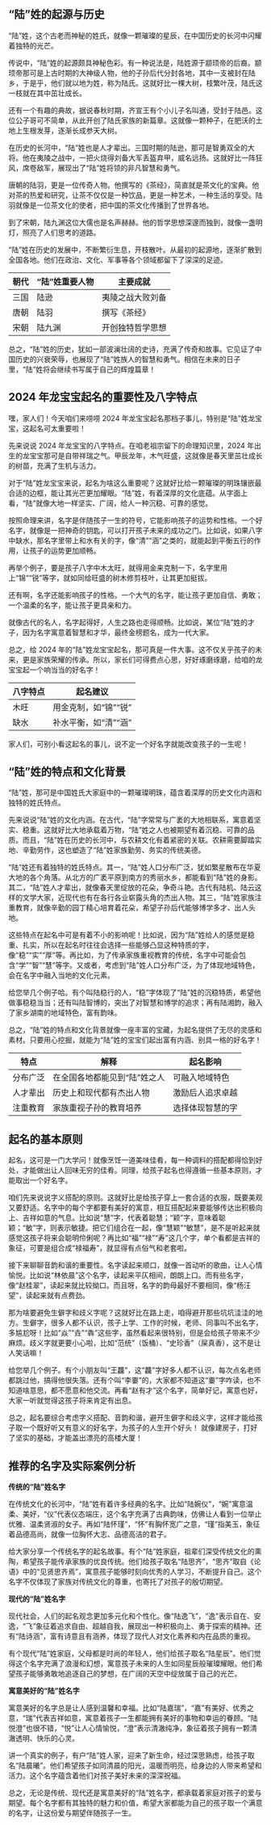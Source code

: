 ## “陆”姓的起源与历史

“陆”姓，这个古老而神秘的姓氏，就像一颗璀璨的星辰，在中国历史的长河中闪耀着独特的光芒。

传说中，“陆”姓的起源颇具神秘色彩。有一种说法是，陆姓源于颛顼帝的后裔。颛顼帝那可是上古时期的大神级人物，他的子孙后代分封各地，其中一支被封在陆乡，于是乎，他们就以地为姓，称为陆氏。这就好比一棵大树，枝繁叶茂，陆氏这一枝就在其中茁壮成长。

还有一个有趣的典故，据说春秋时期，齐宣王有个小儿子名叫通，受封于陆邑。这位公子哥可不简单，从此开创了陆氏家族的新篇章。这就像一颗种子，在肥沃的土地上生根发芽，逐渐长成参天大树。

在历史的长河中，“陆”姓也是人才辈出。三国时期的陆逊，那可是智勇双全的大将。他在夷陵之战中，一把火烧得刘备大军丢盔弃甲，威名远扬。这就好比一阵狂风，席卷敌军，展现出了“陆”姓将领的非凡智慧和勇气。

唐朝的陆羽，更是一位传奇人物。他撰写的《茶经》，简直就是茶文化的宝典。他对茶的热爱和研究，让茶不仅仅是一种饮品，更是一种艺术，一种生活的享受。陆羽就像是一位茶文化的使者，把中国的茶文化传播到了世界各地。

到了宋朝，陆九渊这位大儒也是名声赫赫。他的哲学思想深邃而独到，就像一盏明灯，照亮了人们思考的道路。

“陆”姓在历史的发展中，不断繁衍生息，开枝散叶。从最初的起源地，逐渐扩散到全国各地。他们在政治、文化、军事等各个领域都留下了深深的足迹。

|朝代|“陆”姓重要人物|主要成就|
|------|------|------|
|三国|陆逊|夷陵之战大败刘备|
|唐朝|陆羽|撰写《茶经》|
|宋朝|陆九渊|开创独特哲学思想|

总之，“陆”姓的历史，犹如一部波澜壮阔的史诗，充满了传奇和故事。它见证了中国历史的兴衰荣辱，也展现了“陆”姓族人的智慧和勇气。相信在未来的日子里，“陆”姓将会继续书写属于自己的辉煌篇章！ 
## 2024 年龙宝宝起名的重要性及八字特点

嘿，家人们！今天咱们来唠唠 2024 年龙宝宝起名那档子事儿，特别是“陆”姓龙宝宝，这起名可太重要啦！

先来说说 2024 年龙宝宝的八字特点。在咱老祖宗留下的命理知识里，2024 年出生的龙宝宝那可是自带祥瑞之气。甲辰龙年，木气旺盛，这就像是春天里茁壮成长的树苗，充满了生机与活力。

对于“陆”姓龙宝宝来说，起名为啥这么重要呢？这就好比给一颗璀璨的明珠镶嵌最合适的边框，能让其光芒更加耀眼。“陆”姓，有着深厚的文化底蕴。从字面上看，“陆”就像大地一样坚实、广阔，给人一种沉稳、可靠的感觉。

按照命理来讲，名字是伴随孩子一生的符号，它能影响孩子的运势和性格。一个好名字，就像是一把神奇的钥匙，可以打开孩子未来的成功之门。比如说，如果八字中缺水，那名字里带上和水有关的字，像“清”“涵”之类的，就能起到平衡五行的作用，让孩子的运势更加顺畅。

再举个例子，要是孩子八字中木太旺，就得用金来克制一下，名字里用上“锦”“锐”等字，就如同给旺盛的树木修剪枝叶，让其更加挺拔。

还有啊，名字还能影响孩子的性格。一个大气的名字，能让孩子更加自信、勇敢；一个温柔的名字，能让孩子更具亲和力。

就像古代的名人，名字起得好，人生之路也走得顺畅。比如说，某位“陆”姓的才子，因为名字寓意着智慧和才华，最终金榜题名，成为一代大家。

总之，给 2024 年的“陆”姓龙宝宝起名，那可真是一件大事。这不仅关乎孩子的未来，更是家族荣耀的传承。所以，家长们可得费点心思，好好琢磨琢磨，给咱的龙宝宝起一个响当当的好名字！

| 八字特点 | 起名建议 |
| --- | --- |
| 木旺 | 用金克制，如“锦”“锐” |
| 缺水 | 补水平衡，如“清”“涵” |

家人们，可别小看这起名的事儿，说不定一个好名字就能改变孩子的一生呢！ 
## “陆”姓的特点和文化背景

“陆”姓，那可是中国姓氏大家庭中的一颗璀璨明珠，蕴含着深厚的历史文化内涵和独特的姓氏特点。

先来说说“陆”姓的文化内涵。在古代，“陆”字常常与广袤的大地相联系，寓意着坚实、稳重。这就好比大地承载着万物，“陆”姓之人也被期望有着沉稳、可靠的品质。而且，“陆”姓在历史的长河中，与农耕文化有着紧密的关联。农耕需要脚踏实地、辛勤劳作，这也塑造了“陆”姓家族勤劳、务实的传统美德。

“陆”姓还有着独特的姓氏特点。其一，“陆”姓人口分布广泛，犹如繁星散布在华夏大地的各个角落。从北方的广袤平原到南方的秀丽水乡，都能看到“陆”姓的身影。其二，“陆”姓人才辈出，就像春天里绽放的花朵，争奇斗艳。古代有陆机、陆云这样的文学大家，近现代也有在各行各业崭露头角的杰出人物。其三，“陆”姓家族注重教育，就像辛勤的园丁精心培育着花朵，希望子孙后代能够博学多才、出人头地。

这些特点在起名中可是有着不小的影响呢！比如说，因为“陆”姓给人的感觉是稳重、扎实，所以在起名时往往会选择一些能够凸显这种特质的字，像“稳”“实”“厚”等。再比如，为了传承家族重视教育的传统，名字中可能会包含“学”“智”“慧”等字。又或者，考虑到“陆”姓人口分布广泛，为了体现地域特色，会在名字中融入当地的文化元素。

给您举几个例子哈。有个叫陆稳行的人，“稳”字体现了“陆”姓的沉稳特质，希望他做事稳稳当当；还有叫陆智博的，突出了对智慧和博学的追求；再有陆湘韵，融入了家乡湖南的地域特色，富有韵味。

总之，“陆”姓的特点和文化背景就像一座丰富的宝藏，为起名提供了无尽的灵感和素材。只要用心挖掘，就能为“陆”姓的宝宝们起出富有内涵、别具一格的好名字！

|特点|解释|起名影响|
|----|----|----|
|分布广泛|在全国各地都能见到“陆”姓之人|可融入地域特色|
|人才辈出|历史上和现代都有杰出人物|激励后人追求卓越|
|注重教育|家族重视子孙的教育培养|选择体现智慧的字|
## 起名的基本原则

起名，这可是一门大学问！就像烹饪一道美味佳肴，每一种调料的搭配都得恰到好处，才能做出让人回味无穷的佳肴。同理，给孩子起名也得遵循一些基本原则，才能取出一个好名字。

咱们先来说说字义搭配的原则。这就好比是给孩子穿上一套合适的衣服，既要美观又要舒适。名字中的每个字都要有美好的寓意，相互搭配起来要能够传达出积极向上、吉祥如意的气息。比如说“慧”字，代表着聪慧；“颖”字，意味着聪颖；“敏”字，则表示敏捷。把它们组合在一起，像“慧颖”“敏慧”，是不是听起来就感觉这孩子将来会聪明伶俐呢？再比如“福”“禄”“寿”这几个字，单个看都是吉祥的象征，可要是组合成“禄福寿”，就显得有点俗气和老套啦。

接下来聊聊音韵和谐的重要性。名字读起来顺口，就像一首动听的歌曲，让人心情愉悦。比如说“林依晨”这个名字，读起来平仄相间，朗朗上口。而有些名字，像“赵桂翠”，读起来就比较拗口。而且呀，名字的韵母最好不要相同，像“杨汪望”，读起来就有点费劲。

那为啥要避免生僻字和歧义字呢？这就好比在路上走，咱得避开那些坑坑洼洼的地方。生僻字，很多人都不认识，孩子上学、工作的时候，老师、同事叫不出名字，多尴尬呀！比如“焱”“垚”“犇”这些字，虽然看起来很特别，但是会给孩子带来不少麻烦。歧义字就更要小心啦，比如“范统”（饭桶）、“史珍香”（屎真香），这不是让人笑话嘛！

给您举几个例子。有个小朋友叫“王龘”，这“龘”字好多人都不认识，每次点名老师都跳过他，搞得他很失落。还有个叫“李嫑”的，大家都不知道这“嫑”字咋读，也不知道啥意思，都不愿意和他交流。再看“赵有才”这个名字，简单好记，寓意也好，大家一听就觉得这孩子将来肯定有出息。

总之，起名要综合考虑字义搭配、音韵和谐，避开生僻字和歧义字，这样才能给孩子取一个既好听又有意义的好名字，为孩子的人生开个好头！ 就像建房子，打好了坚实的基础，才能盖出漂亮的高楼大厦！ 
## 推荐的名字及实际案例分析

**传统的“陆”姓名字**

在传统文化的长河中，“陆”姓有着许多经典的名字。比如“陆婉仪”，“婉”寓意温柔、美好，“仪”代表仪态端庄，这个名字充满了古典韵味，仿佛让人看到一位举止优雅、温柔贤淑的女子。再如“陆怀瑾”，“怀”有胸怀宽广之意，“瑾”指美玉，象征着品德高尚，就像一位胸怀大志、品德高洁的君子。

给大家分享一个传统名字的起名故事。有个“陆”姓家庭，祖辈们深受传统文化的熏陶，希望孩子能传承家族的优良传统。他们给孩子取名“陆思齐”，“思齐”取自《论语》中的“见贤思齐焉”，寓意孩子能够时刻向优秀的人学习，不断提升自己。这个名字不仅体现了家族对传统文化的尊重，也寄托了对孩子的殷切期望。

**现代的“陆”姓名字**

现代社会，人们的起名观念更加多元化和个性化。像“陆逸飞”，“逸”表示自在、安逸，“飞”象征着追求自由、超越自我，展现出一种积极向上、勇于探索的精神。还有“陆诗涵”，富有诗意且有涵养，体现了现代人对文化素养和内在品质的重视。

有个现代“陆”姓家庭，父母都是时尚的年轻人，他们给孩子取名“陆星辰”。他们觉得这个名字充满了浪漫和幻想，寓意孩子未来的人生如同星辰般璀璨耀眼。他们希望孩子能够勇敢地追逐自己的梦想，在广阔的天空中绽放属于自己的光芒。

**寓意美好的“陆”姓名字**

寓意美好的名字总是让人感到温馨和幸福。比如“陆嘉瑞”，“嘉”有美好、优秀之意，“瑞”代表吉祥如意，寓意着孩子一生都能拥有美好的事物和幸运的眷顾。“陆悦澄”也很不错，“悦”让人心情愉悦，“澄”表示清澈纯净，象征着孩子拥有一颗清澈透明、快乐的心灵。

讲一个真实的例子，有户“陆”姓人家，迎来了新生命，经过深思熟虑，给孩子取名“陆晨曦”。他们希望孩子如同清晨的阳光，温暖而明亮，给身边的人带来希望和活力。这个名字蕴含着他们对孩子美好未来的深深祝福。

总之，无论是传统、现代还是寓意美好的“陆”姓名字，都承载着家庭对孩子的爱与期望。每个名字都有其独特的魅力和价值，希望大家都能为自己的孩子取一个满意的名字，让这份爱与期望伴随孩子一生。 
